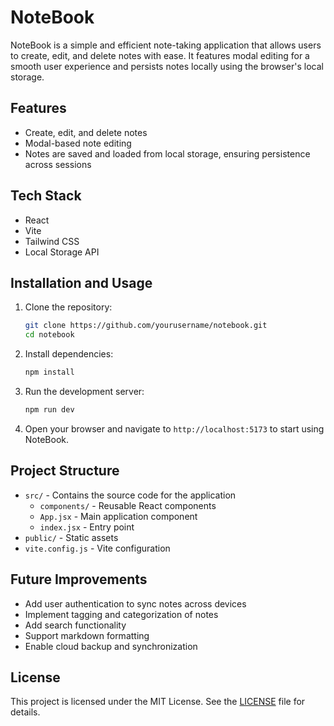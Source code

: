 # NoteBook

NoteBook is a simple and efficient note-taking application that allows users to create, edit, and delete notes with ease. It features modal editing for a smooth user experience and persists notes locally using the browser's local storage.

## Features

- Create, edit, and delete notes
- Modal-based note editing
- Notes are saved and loaded from local storage, ensuring persistence across sessions

## Tech Stack

- React
- Vite
- Tailwind CSS
- Local Storage API

## Installation and Usage

1. Clone the repository:

   ```bash
   git clone https://github.com/yourusername/notebook.git
   cd notebook
   ```

2. Install dependencies:

   ```bash
   npm install
   ```

3. Run the development server:

   ```bash
   npm run dev
   ```

4. Open your browser and navigate to `http://localhost:5173` to start using NoteBook.

## Project Structure

- `src/` - Contains the source code for the application
  - `components/` - Reusable React components
  - `App.jsx` - Main application component
  - `index.jsx` - Entry point
- `public/` - Static assets
- `vite.config.js` - Vite configuration

## Future Improvements

- Add user authentication to sync notes across devices
- Implement tagging and categorization of notes
- Add search functionality
- Support markdown formatting
- Enable cloud backup and synchronization

## License

This project is licensed under the MIT License. See the [LICENSE](LICENSE) file for details.
